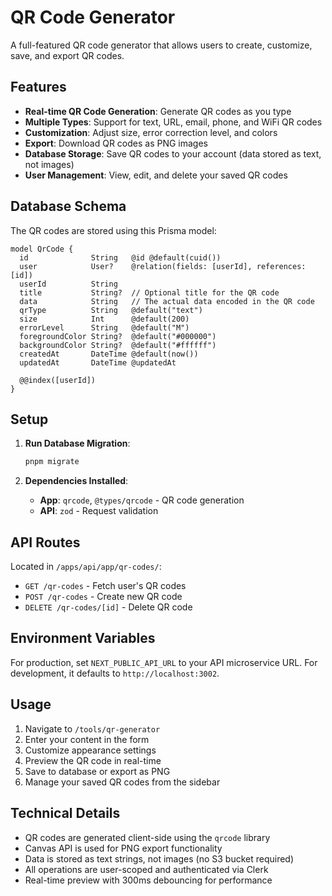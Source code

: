 # QR Code Generator

A full-featured QR code generator that allows users to create, customize, save, and export QR codes.

## Features

- **Real-time QR Code Generation**: Generate QR codes as you type
- **Multiple Types**: Support for text, URL, email, phone, and WiFi QR codes
- **Customization**: Adjust size, error correction level, and colors
- **Export**: Download QR codes as PNG images
- **Database Storage**: Save QR codes to your account (data stored as text, not images)
- **User Management**: View, edit, and delete your saved QR codes

## Database Schema

The QR codes are stored using this Prisma model:

```prisma
model QrCode {
  id              String   @id @default(cuid())
  user            User?    @relation(fields: [userId], references: [id])
  userId          String
  title           String?  // Optional title for the QR code
  data            String   // The actual data encoded in the QR code
  qrType          String   @default("text")
  size            Int      @default(200)
  errorLevel      String   @default("M")
  foregroundColor String?  @default("#000000")
  backgroundColor String?  @default("#ffffff")
  createdAt       DateTime @default(now())
  updatedAt       DateTime @updatedAt

  @@index([userId])
}
```

## Setup

1. **Run Database Migration**:
   ```bash
   pnpm migrate
   ```

2. **Dependencies Installed**:
   - **App**: `qrcode`, `@types/qrcode` - QR code generation
   - **API**: `zod` - Request validation

## API Routes

Located in `/apps/api/app/qr-codes/`:
- `GET /qr-codes` - Fetch user's QR codes
- `POST /qr-codes` - Create new QR code
- `DELETE /qr-codes/[id]` - Delete QR code

## Environment Variables

For production, set `NEXT_PUBLIC_API_URL` to your API microservice URL.
For development, it defaults to `http://localhost:3002`.

## Usage

1. Navigate to `/tools/qr-generator`
2. Enter your content in the form
3. Customize appearance settings
4. Preview the QR code in real-time
5. Save to database or export as PNG
6. Manage your saved QR codes from the sidebar

## Technical Details

- QR codes are generated client-side using the `qrcode` library
- Canvas API is used for PNG export functionality
- Data is stored as text strings, not images (no S3 bucket required)
- All operations are user-scoped and authenticated via Clerk
- Real-time preview with 300ms debouncing for performance 